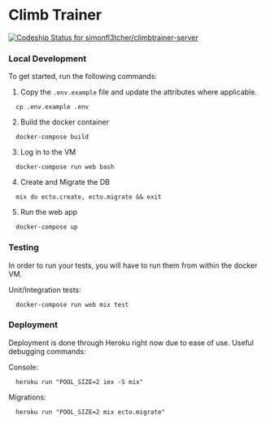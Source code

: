 # Climb Trainer

[ ![Codeship Status for simonfl3tcher/climbtrainer-server](https://app.codeship.com/projects/a7a405a0-6c7d-0135-7605-62e9e543e794/status?branch=master)](https://app.codeship.com/projects/242268)

### Local Development

To get started, run the following commands:

1. Copy the `.env.example` file and update the attributes where applicable.
```
  cp .env.example .env
```
2. Build the docker container
```
  docker-compose build
```
3. Log in to the VM
```
  docker-compose run web bash
```
4. Create and Migrate the DB
```
  mix do ecto.create, ecto.migrate && exit
```
5. Run the web app
```
  docker-compose up
```

### Testing

In order to run your tests, you will have to run them from within the docker VM.

Unit/Integration tests:
```
  docker-compose run web mix test
```

### Deployment

Deployment is done through Heroku right now due to ease of use. Useful debugging commands:

Console:
```
  heroku run "POOL_SIZE=2 iex -S mix"
```

Migrations:
```
  heroku run "POOL_SIZE=2 mix ecto.migrate"
```

